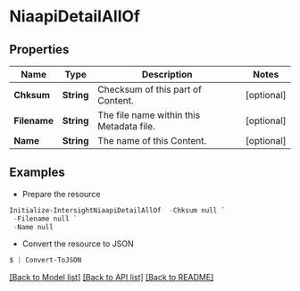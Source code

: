 # NiaapiDetailAllOf
## Properties

Name | Type | Description | Notes
------------ | ------------- | ------------- | -------------
**Chksum** | **String** | Checksum of this part of Content. | [optional] 
**Filename** | **String** | The file name within this Metadata file. | [optional] 
**Name** | **String** | The name of this Content. | [optional] 

## Examples

- Prepare the resource
```powershell
Initialize-IntersightNiaapiDetailAllOf  -Chksum null `
 -Filename null `
 -Name null
```

- Convert the resource to JSON
```powershell
$ | Convert-ToJSON
```

[[Back to Model list]](../README.md#documentation-for-models) [[Back to API list]](../README.md#documentation-for-api-endpoints) [[Back to README]](../README.md)

